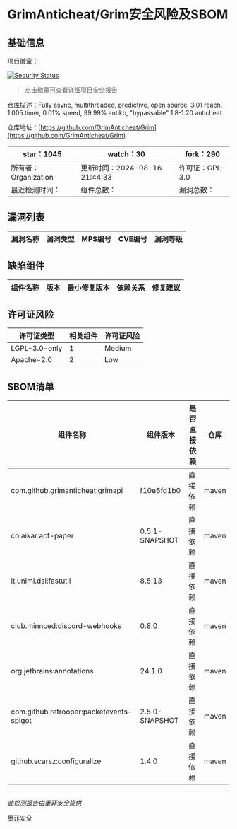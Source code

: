 # GrimAnticheat/Grim安全风险及SBOM

## 基础信息

项目徽章：

[![Security Status](https://www.murphysec.com/platform3/v31/badge/1824509755745185792.svg)](https://www.murphysec.com/console/report/1695860384689713152/1824509755745185792)

> 点击徽章可查看详细项目安全报告

仓库描述：Fully async, multithreaded, predictive, open source, 3.01 reach, 1.005 timer, 0.01% speed, 99.99% antikb, "bypassable" 1.8-1.20 anticheat.

仓库地址：[https://github.com/GrimAnticheat/Grim](https://github.com/GrimAnticheat/Grim)

| star：1045 | watch：30 | fork：290 |
| ----------- | -------------- | ------------ |
| 所有者：Organization | 更新时间：2024-08-16 21:44:33 | 许可证：GPL-3.0 |
| 最近检测时间： | 组件总数： | 漏洞总数： |




## 漏洞列表

| 漏洞名称 | 漏洞类型 | MPS编号 | CVE编号 | 漏洞等级 |
| ------- | ------ | ------- | ------ | ----- |





## 缺陷组件

| 组件名称 | 版本 | 最小修复版本 | 依赖关系 | 修复建议 |
| -------- | ---- | ------------ | -------- | -------- |





## 许可证风险

| 许可证类型 | 相关组件 | 许可证风险 |
| ---------- | -------- | ---------- |
|LGPL-3.0-only|1|Medium|
|Apache-2.0|2|Low|




## SBOM清单

| 组件名称 | 组件版本 | 是否直接依赖 | 仓库 |
| -------- | -------- | ------------ | ---- |
|com.github.grimanticheat:grimapi|f10e6fd1b0|直接依赖|maven|
|co.aikar:acf-paper|0.5.1-SNAPSHOT|直接依赖|maven|
|it.unimi.dsi:fastutil|8.5.13|直接依赖|maven|
|club.minnced:discord-webhooks|0.8.0|直接依赖|maven|
|org.jetbrains:annotations|24.1.0|直接依赖|maven|
|com.github.retrooper:packetevents-spigot|2.5.0-SNAPSHOT|直接依赖|maven|
|github.scarsz:configuralize|1.4.0|直接依赖|maven|


------

*此检测报告由墨菲安全提供*

[墨菲安全](www.murphysec.com)
